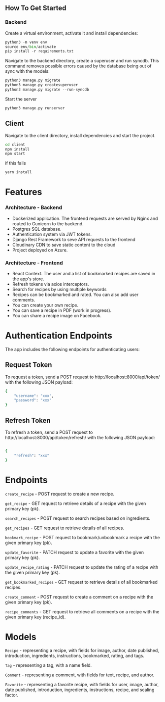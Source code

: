 ## How To Get Started

### Backend

Create a virtual environment, activate it and install dependencies:

```python
python3 -m venv env
source env/bin/activate
pip install -r requirements.txt
```

Navigate to the backend directory, create a superuser and run syncdb. This command removes possible errors caused by the database being out of sync with the models:

```python
python3 manage.py migrate
python3 manage.py createsuperuser
python3 manage.py migrate --run-syncdb
```
Start the server

```python
python3 manage.py runserver
```

## Client

Navigate to the client directory, install dependencies and start the project.

```bash
cd client
npm install
npm start
```

if this fails

```bash
yarn install
```

# Features

### Architecture - Backend
- Dockerized application. The frontend requests are served by Nginx and routed to Gunicorn to the backend.
- Postgres SQL database.
- Authentication system via JWT tokens.
- Django Rest Framework to seve API requests to the frontend
- Cloudinary CDN to save static content to the cloud
- Project deployed on Azure.

### Architecture - Frontend 
- React Context. The user and a list of bookmarked recipes are saved in the app's store.
- Refresh tokens via axios interceptors.
- Search for recipes by using multiple keywords
- Recipes can be bookmarked and rated. You can also add user comments.
- You can create your own recipe.
- You can save a recipe in PDF (work in progress).
- You can share a recipe image on Facebook.

# Authentication Endpoints
The app includes the following endpoints for authenticating users:

## Request Token
To request a token, send a POST request to http://localhost:8000/api/token/ with the following JSON payload:

```bash
{
    "username": "xxx",
    "password": "xxx"
}

```
## Refresh Token

To refresh a token, send a POST request to http://localhost:8000/api/token/refresh/ with the following JSON payload:

```bash

{
    "refresh": "xxx"
}
```

# Endpoints

`create_recipe` - POST request to create a new recipe.

`get_recipe` - GET request to retrieve details of a recipe with the given primary key (pk).

`search_recipes` - POST request to search recipes based on ingredients.

`get_recipes` - GET request to retrieve details of all recipes.

`bookmark_recipe` - POST request to bookmark/unbookmark a recipe with the given primary key (pk).

`update_favorite` - PATCH request to update a favorite with the given primary key (pk).

`update_recipe_rating` - PATCH request to update the rating of a recipe with the given primary key (pk).

`get_bookmarked_recipes` - GET request to retrieve details of all bookmarked recipes.

`create_comment` - POST request to create a comment on a recipe with the given primary key (pk).

`recipe_comments` - GET request to retrieve all comments on a recipe with the given primary key (recipe_id).

# Models

`Recipe` - representing a recipe, with fields for image, author, date published, introduction, ingredients, instructions, bookmarked, rating, and tags.

`Tag` - representing a tag, with a name field.

`Comment` - representing a comment, with fields for text, recipe, and author.

`Favorite` - representing a favorite recipe, with fields for user, image, author, date published, introduction, ingredients, instructions, recipe, and scaling factor.

